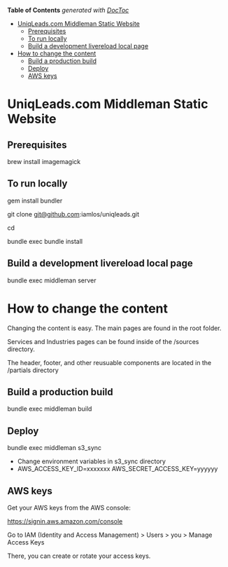 **Table of Contents**  *generated with [DocToc](http://doctoc.herokuapp.com/)*

- [UniqLeads.com Middleman Static Website](#)
	- [Prerequisites](#Prerequisites)
	- [To run locally](#)
	- [Build a development livereload local page](#)
- [How to change the content](#)
	- [Build a production build](#)
	- [Deploy](#deploy)
	- [AWS keys](#)
	

# UniqLeads.com Middleman Static Website	
## Prerequisites

brew install imagemagick

## To run locally

gem install bundler

git clone git@github.com:iamlos/uniqleads.git

cd 

bundle exec bundle install

## Build a development livereload local page

bundle exec middleman server

# How to change the content
Changing the content is easy. The main pages are found in the root folder. 

Services and Industries pages can be found inside of the /sources directory.

The header, footer, and other reusuable components are located in the /partials directory

## Build a production build

bundle exec middleman build

## Deploy

bundle exec middleman s3_sync

- Change environment variables in s3_sync directory
- AWS_ACCESS_KEY_ID=xxxxxxx AWS_SECRET_ACCESS_KEY=yyyyyy 


## AWS keys

Get your AWS keys from the AWS console:

https://signin.aws.amazon.com/console

Go to IAM (Identity and Access Management) > Users > you > Manage Access Keys

There, you can create or rotate your access keys.

